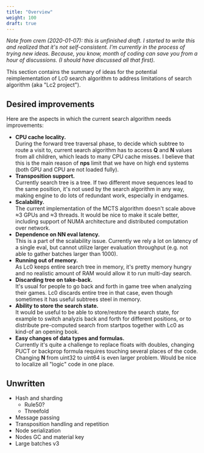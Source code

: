 ```yaml
---
title: "Overview"
weight: 100
draft: true
---
```


*Note from crem (2020-01-07): this is unfinished draft. I started to write this and realized that it's not self-consistent. I'm currently in the process of trying new ideas. Because, you know, month of coding can save you from a hour of discussions. (I should have discussed all that first).*

This section contains the summary of ideas for the potential reimplementation of Lc0 search algorithm to address limitations of search algorithm (aka "Lc2 project").

## Desired improvements

Here are the aspects in which the current search algorithm needs improvements:

* **CPU cache locality.**  
During the forward tree traversal phase, to decide which subtree to route a visit to, current search algorithm has to access **Q** and **N** values from all children, which leads to many CPU cache misses. I believe that this is the main reason of **nps** limit that we have on high end systems (both GPU and CPU are not loaded fully).
* **Transposition support.**  
Currently search tree is a tree. If two different move sequences lead to the same position, it's not used by the search algorithm in any way, making engine to do lots of redundant work, especially in endgames.
* **Scalability.**  
The current implementation of the MCTS algorithm doesn't scale above ≈3 GPUs and ≈3 threads. It would be nice to make it scale better, including support of NUMA architecture and distributed computation over network.
* **Dependence on NN eval latency.**  
This is a part of the scalability issue. Currently we rely a lot on latency of a single eval, but cannot utilize larger evaluation throughput (e.g. not able to gather batches larger than 1000).
* **Running out of memory.**  
As Lc0 keeps entire search tree in memory, it's pretty memory hungry and no realistic amount of RAM would allow it to run multi-day search.
* **Discarding tree on take-back.**  
It's usual for people to go back and forth in game tree when analyzing their games. Lc0 discards entire tree in that case, even though sometimes it has useful subtrees steel in memory.
* **Ability to store the search state.**  
It would be useful to be able to store/restore the search state, for example to switch analyzis back and forth for different positions, or to distribute pre-computed search from startpos together with Lc0 as kind-of an opening book.
* **Easy changes of data types and formulas.**  
Currently it's quite a challenge to replace floats with doubles, changing PUCT or backprop formula requires touching several places of the code. Changing **N** from uint32 to uint64 is even larger problem. Would be nice to localize all "logic" code in one place.

## Unwritten

* Hash and sharding
  * Rule50?
  * Threefold
* Message passing
* Transposition handling and repetition
* Node serialization
* Nodes GC and material key
* Large batches v3
